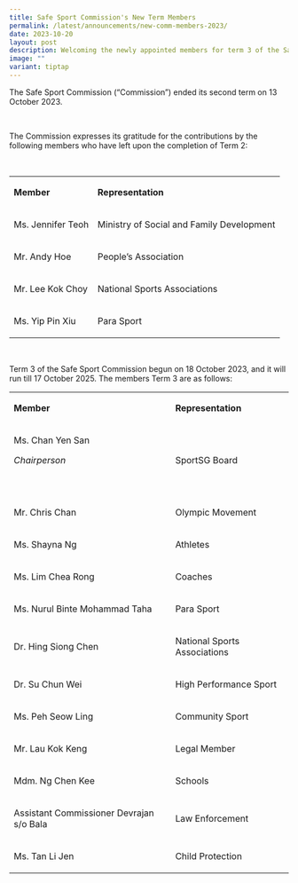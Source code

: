 ```yaml
---
title: Safe Sport Commission's New Term Members
permalink: /latest/announcements/new-comm-members-2023/
date: 2023-10-20
layout: post
description: Welcoming the newly appointed members for term 3 of the Safe Sport Commission.
image: ""
variant: tiptap
---
```

<p>The Safe Sport Commission (“Commission”) ended its second term on 13 October 2023. &nbsp;</p><p>&nbsp;</p><p>The Commission expresses its gratitude for the contributions by the following members who have left upon the completion of Term 2:</p><p>&nbsp;</p><table><tbody><tr><td rowspan="1" colspan="1"><p><strong>Member</strong></p></td><td rowspan="1" colspan="1"><p><strong>Representation</strong></p></td></tr><tr><td rowspan="1" colspan="1"><p>Ms. Jennifer Teoh</p></td><td rowspan="1" colspan="1"><p>Ministry of Social and Family Development</p></td></tr><tr><td rowspan="1" colspan="1"><p>Mr. Andy Hoe</p></td><td rowspan="1" colspan="1"><p>People’s Association</p></td></tr><tr><td rowspan="1" colspan="1"><p>Mr. Lee Kok Choy</p></td><td rowspan="1" colspan="1"><p>National Sports Associations</p></td></tr><tr><td rowspan="1" colspan="1"><p>Ms. Yip Pin Xiu</p></td><td rowspan="1" colspan="1"><p>Para Sport</p></td></tr></tbody></table><p>&nbsp;</p><p>Term 3 of the Safe Sport Commission begun on 18 October 2023, and it will run till 17 October 2025. The members Term 3 are as follows:</p><p></p><table><tbody><tr><td rowspan="1" colspan="1"><p><strong>Member</strong></p></td><td rowspan="1" colspan="1"><p><strong>Representation</strong></p></td></tr><tr><td rowspan="1" colspan="1"><p>Ms. Chan Yen San</p><p><em>Chairperson</em></p><p>&nbsp;</p></td><td rowspan="1" colspan="1"><p>SportSG Board</p></td></tr><tr><td rowspan="1" colspan="1"><p>Mr. Chris Chan</p></td><td rowspan="1" colspan="1"><p>Olympic Movement</p></td></tr><tr><td rowspan="1" colspan="1"><p>Ms. Shayna Ng</p></td><td rowspan="1" colspan="1"><p>Athletes</p></td></tr><tr><td rowspan="1" colspan="1"><p>Ms. Lim Chea Rong</p></td><td rowspan="1" colspan="1"><p>Coaches</p></td></tr><tr><td rowspan="1" colspan="1"><p>Ms. Nurul Binte Mohammad Taha</p></td><td rowspan="1" colspan="1"><p>Para Sport</p></td></tr><tr><td rowspan="1" colspan="1"><p>Dr. Hing Siong Chen</p></td><td rowspan="1" colspan="1"><p>National Sports Associations</p></td></tr><tr><td rowspan="1" colspan="1"><p>Dr. Su Chun Wei</p></td><td rowspan="1" colspan="1"><p>High Performance Sport</p></td></tr><tr><td rowspan="1" colspan="1"><p>Ms. Peh Seow Ling</p></td><td rowspan="1" colspan="1"><p>Community Sport</p></td></tr><tr><td rowspan="1" colspan="1"><p>Mr. Lau Kok Keng</p></td><td rowspan="1" colspan="1"><p>Legal Member</p></td></tr><tr><td rowspan="1" colspan="1"><p>Mdm. Ng Chen Kee</p></td><td rowspan="1" colspan="1"><p>Schools</p></td></tr><tr><td rowspan="1" colspan="1"><p>Assistant Commissioner Devrajan s/o Bala</p></td><td rowspan="1" colspan="1"><p>Law Enforcement</p></td></tr><tr><td rowspan="1" colspan="1"><p>Ms. Tan Li Jen</p></td><td rowspan="1" colspan="1"><p>Child Protection</p></td></tr></tbody></table><p>&nbsp;</p><p>&nbsp;</p>